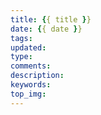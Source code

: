 ```yaml
---
title: {{ title }}
date: {{ date }}
tags:
updated:
type:
comments:
description:
keywords:
top_img: 
---
```

